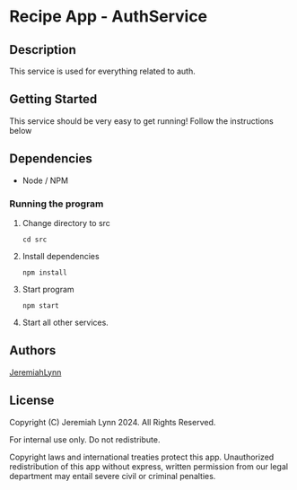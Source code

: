 # Recipe App - AuthService

## Description

This service is used for everything related to auth. 

## Getting Started

This service should be very easy to get running! Follow the instructions below

## Dependencies

* Node / NPM

### Running the program

1. Change directory to src
    ```
    cd src
    ```
2. Install dependencies
    ```
    npm install
    ```
3. Start program
    ```
    npm start
    ```
4. Start all other services.

## Authors

[JeremiahLynn](https://github.com/jeremiah9020)


## License

Copyright (C) Jeremiah Lynn 2024. All Rights Reserved.

For internal use only. Do not redistribute.

Copyright laws and international treaties protect this app. Unauthorized redistribution of this app without express, written permission from our legal department may entail severe civil or criminal penalties.